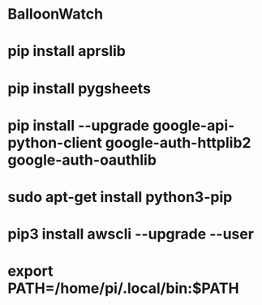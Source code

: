 # BalloonWatch

# pip install aprslib
# pip install pygsheets
# pip install --upgrade google-api-python-client google-auth-httplib2 google-auth-oauthlib


# sudo apt-get install python3-pip
# pip3 install awscli --upgrade --user
# export PATH=/home/pi/.local/bin:$PATH